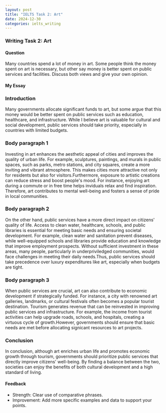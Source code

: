 ```yaml
---
layout: post
title: "IELTS Task 2: Art"
date: 2024-12-30
categories: ielts_writing
---
```


### Writing Task 2: Art

#### Question
Many countries spend a lot of money in art. Some people think the money spent on art is necessary, but other say money is better spent on public services and facilities. Discuss both views and give your own opinion.

#### My Essay
### Introduction
Many governments allocate significant funds to art, but some argue that this money would be better spent on public services such as education, healthcare, and infrastructure. While I believe art is valuable for cultural and social development, public services should take priority, especially in countries with limited budgets.

### Body paragraph 1
Investing in art enhances the aesthetic appeal of cities and improves the quality of urban life. For example, sculptures, paintings, and murals in public spaces, such as parks, metro stations, and city squares, create a more inviting and vibrant atmosphere. This makes cities more attractive not only for residents but also for visitors.Furthermore, exposure to artistic creations can reduce stress and boost people's mood. For instance, enjoying art during a commute or in free time helps inviduals relax and find inspiration. Therefore, art contributes to mental well-being and fosters a sense of pride in local communities.

### Body paragraph 2
On the other hand, public services have a more direct impact on citizens' quality of life. Access to clean water, healthcare, schools, and public libraries is essential for meeting basic needs and ensuring societal development. For example, clean water and sanitation prevent diseases, while well-equipped schools and libraries provide education and knowledge that improve employment prospects. Without sufficient investment in these areas, many people, particularly in underpriviledged communities, would face challenges in meeting their daily needs.Thus, public services should take precedence over luxury expenditures like art, especially when budgets are tight.

### Body paragraph 3
When public services are crucial, art can also contribute to economic development if strategically funded. For instance, a city with renowned art galleries, landmarks, or cultural festivals often becomes a popular tourist destination. Tourism generates revenue that can be reinvested in improving public services and infrastructure. For example, the income from tourist activities can help upgrade roads, schools, and hospitals, creating a virtuous cycle of growth.However, governments should ensure that basic needs are met before allocating signicant resources to art projects.

### Conclusion
In conclusion, although art enriches urban life and promotes economic growth through tourism, governments should prioritize public services that directly improve citizens' well-being. By finding a balance between the two, societies can enjoy the benefits of both cultural development and a high standard of living.

#### Feedback
- Strength: Clear use of comparative phrases.
- Improvement: Add more specific examples and data to support your points.

